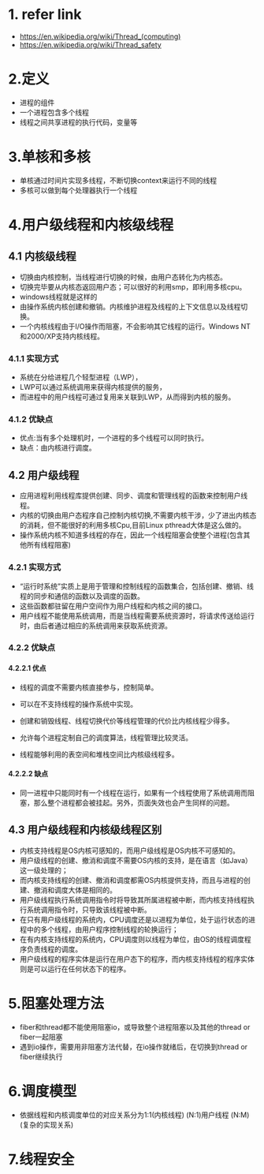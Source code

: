 # 1. refer link
- https://en.wikipedia.org/wiki/Thread_(computing)
- https://en.wikipedia.org/wiki/Thread_safety


# 2.定义
- 进程的组件
- 一个进程包含多个线程
- 线程之间共享进程的执行代码，变量等



# 3.单核和多核
- 单核通过时间片实现多线程，不断切换context来运行不同的线程
- 多核可以做到每个处理器执行一个线程


# 4.用户级线程和内核级线程
## 4.1 内核级线程
- 切换由内核控制，当线程进行切换的时候，由用户态转化为内核态。
- 切换完毕要从内核态返回用户态；可以很好的利用smp，即利用多核cpu。
- windows线程就是这样的
- 由操作系统内核创建和撤销。内核维护进程及线程的上下文信息以及线程切换。
- 一个内核线程由于I/O操作而阻塞，不会影响其它线程的运行。Windows NT和2000/XP支持内核线程。

### 4.1.1 实现方式
- 系统在分给进程几个轻型进程（LWP），
- LWP可以通过系统调用来获得内核提供的服务，
- 而进程中的用户线程可通过复用来关联到LWP，从而得到内核的服务。

### 4.1.2 优缺点
- 优点:当有多个处理机时，一个进程的多个线程可以同时执行。
- 缺点：由内核进行调度。

## 4.2 用户级线程
- 应用进程利用线程库提供创建、同步、调度和管理线程的函数来控制用户线程。
- 内核的切换由用户态程序自己控制内核切换,不需要内核干涉，少了进出内核态的消耗，但不能很好的利用多核Cpu,目前Linux pthread大体是这么做的。
- 操作系统内核不知道多线程的存在，因此一个线程阻塞会使整个进程(包含其他所有线程阻塞)


### 4.2.1 实现方式
- “运行时系统”实质上是用于管理和控制线程的函数集合，包括创建、撤销、线程的同步和通信的函数以及调度的函数。
- 这些函数都驻留在用户空间作为用户线程和内核之间的接口。
- 用户线程不能使用系统调用，而是当线程需要系统资源时，将请求传送给运行时，由后者通过相应的系统调用来获取系统资源。


### 4.2.2 优缺点
#### 4.2.2.1 优点
- 线程的调度不需要内核直接参与，控制简单。

- 可以在不支持线程的操作系统中实现。

- 创建和销毁线程、线程切换代价等线程管理的代价比内核线程少得多。

- 允许每个进程定制自己的调度算法，线程管理比较灵活。

- 线程能够利用的表空间和堆栈空间比内核级线程多。

#### 4.2.2.2 缺点
- 同一进程中只能同时有一个线程在运行，如果有一个线程使用了系统调用而阻塞，那么整个进程都会被挂起。另外，页面失效也会产生同样的问题。

## 4.3 用户级线程和内核级线程区别
- 内核支持线程是OS内核可感知的，而用户级线程是OS内核不可感知的。
- 用户级线程的创建、撤消和调度不需要OS内核的支持，是在语言（如Java）这一级处理的；
- 而内核支持线程的创建、撤消和调度都需OS内核提供支持，而且与进程的创建、撤消和调度大体是相同的。
- 用户级线程执行系统调用指令时将导致其所属进程被中断，而内核支持线程执行系统调用指令时，只导致该线程被中断。
- 在只有用户级线程的系统内，CPU调度还是以进程为单位，处于运行状态的进程中的多个线程，由用户程序控制线程的轮换运行；
- 在有内核支持线程的系统内，CPU调度则以线程为单位，由OS的线程调度程序负责线程的调度。
- 用户级线程的程序实体是运行在用户态下的程序，而内核支持线程的程序实体则是可以运行在任何状态下的程序。

# 5.阻塞处理方法
- fiber和thread都不能使用阻塞io，或导致整个进程阻塞以及其他的thread or fiber一起阻塞
- 遇到io操作，需要用非阻塞方法代替，在io操作就绪后，在切换到thread or fiber继续执行


# 6.调度模型
- 依据线程和内核调度单位的对应关系分为1:1(内核线程) (N:1)用户线程  (N:M)(复杂的实现关系)

# 7.线程安全
